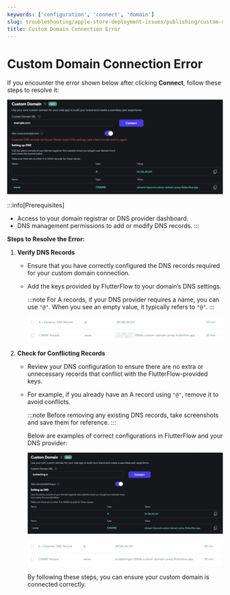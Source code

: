 ```yaml
---
keywords: ['configuration', 'connect', 'domain']
slug: troubleshooting/apple-store-deployment-issues/publishing/custom-domain-connection-error
title: Custom Domain Connection Error
---
```


# Custom Domain Connection Error

If you encounter the error shown below after clicking **Connect**, follow these steps to resolve it:

![](../../assets/20250430121243410633.png)

:::info[Prerequisites]
- Access to your domain registrar or DNS provider dashboard.
- DNS management permissions to add or modify DNS records.
:::

**Steps to Resolve the Error:**

1. **Verify DNS Records**

    - Ensure that you have correctly configured the DNS records required for your custom domain connection.
    - Add the keys provided by FlutterFlow to your domain’s DNS settings.

        :::note
        For A records, if your DNS provider requires a name, you can use `"@"`. When you see an empty value, it typically refers to `"@"`.
        :::

        ![](../../assets/20250430121243684493.png)

2. **Check for Conflicting Records**

    - Review your DNS configuration to ensure there are no extra or unnecessary records that conflict with the FlutterFlow-provided keys.
    - For example, if you already have an A record using `"@"`, remove it to avoid conflicts.

        :::note
        Before removing any existing DNS records, take screenshots and save them for reference.
        :::


        Below are examples of correct configurations in FlutterFlow and your DNS provider:

        ![](../../assets/20250430121243982678.png)

        ![](../../assets/20250430121244255037.png)

        By following these steps, you can ensure your custom domain is connected correctly.
